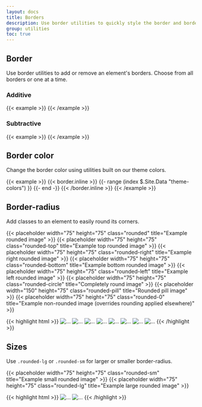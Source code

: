 ```yaml
---
layout: docs
title: Borders
description: Use border utilities to quickly style the border and border-radius of an element. Great for images, buttons, or any other element.
group: utilities
toc: true
---
```


## Border

Use border utilities to add or remove an element's borders. Choose from all borders or one at a time.

### Additive

<div class="bd-example-border-utils">
{{< example >}}
<span class="border"></span>
<span class="border-top"></span>
<span class="border-right"></span>
<span class="border-bottom"></span>
<span class="border-left"></span>
{{< /example >}}
</div>

### Subtractive

<div class="bd-example-border-utils bd-example-border-utils-0">
{{< example >}}
<span class="border-0"></span>
<span class="border-top-0"></span>
<span class="border-right-0"></span>
<span class="border-bottom-0"></span>
<span class="border-left-0"></span>
{{< /example >}}
</div>

## Border color

Change the border color using utilities built on our theme colors.

<div class="bd-example-border-utils">
{{< example >}}
{{< border.inline >}}
{{- range (index $.Site.Data "theme-colors") }}
<span class="border border-{{ .name }}"></span>
{{- end -}}
{{< /border.inline >}}
<span class="border border-white"></span>
{{< /example >}}
</div>

## Border-radius

Add classes to an element to easily round its corners.

<div class="bd-example bd-example-images">
  {{< placeholder width="75" height="75" class="rounded" title="Example rounded image" >}}
  {{< placeholder width="75" height="75" class="rounded-top" title="Example top rounded image" >}}
  {{< placeholder width="75" height="75" class="rounded-right" title="Example right rounded image" >}}
  {{< placeholder width="75" height="75" class="rounded-bottom" title="Example bottom rounded image" >}}
  {{< placeholder width="75" height="75" class="rounded-left" title="Example left rounded image" >}}
  {{< placeholder width="75" height="75" class="rounded-circle" title="Completely round image" >}}
  {{< placeholder width="150" height="75" class="rounded-pill" title="Rounded pill image" >}}
  {{< placeholder width="75" height="75" class="rounded-0" title="Example non-rounded image (overrides rounding applied elsewhere)" >}}
</div>

{{< highlight html >}}
<img src="..." alt="..." class="rounded">
<img src="..." alt="..." class="rounded-top">
<img src="..." alt="..." class="rounded-right">
<img src="..." alt="..." class="rounded-bottom">
<img src="..." alt="..." class="rounded-left">
<img src="..." alt="..." class="rounded-circle">
<img src="..." alt="..." class="rounded-pill">
<img src="..." alt="..." class="rounded-0">
{{< /highlight >}}

## Sizes

Use `.rounded-lg` or `.rounded-sm` for larger or smaller border-radius.

<div class="bd-example bd-example-images">
  {{< placeholder width="75" height="75" class="rounded-sm" title="Example small rounded image" >}}
  {{< placeholder width="75" height="75" class="rounded-lg" title="Example large rounded image" >}}
</div>

{{< highlight html >}}
<img src="..." alt="..." class="rounded-sm">
<img src="..." alt="..." class="rounded-lg">
{{< /highlight >}}

